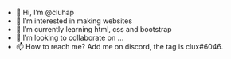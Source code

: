 - 👋 Hi, I’m @cluhap 
- 👀 I’m interested in making websites
- 🌱 I’m currently learning html, css and bootstrap
- 💞️ I’m looking to collaborate on ...
- 📫 How to reach me? Add me on discord, the tag is clux#6046.
